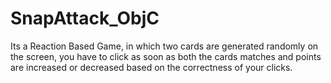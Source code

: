 # SnapAttack_ObjC
Its a Reaction Based Game, in which two cards are generated randomly on the screen, you have to click as soon as both the cards matches and points are increased or decreased based on the correctness of your clicks.
